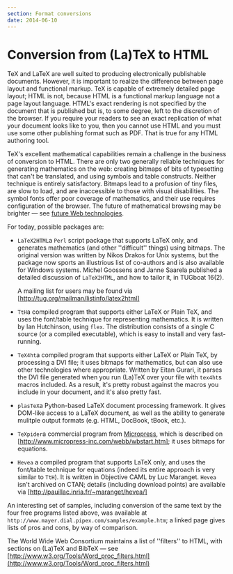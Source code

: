 ```yaml
---
section: Format conversions
date: 2014-06-10
---
```


# Conversion from (La)TeX to HTML

TeX and LaTeX are well suited to producing electronically publishable
documents. However, it is important to realize the difference
between page layout and functional markup. TeX is capable of
extremely detailed page layout; HTML is not, because HTML is a
functional markup language not a page layout language. HTML's exact
rendering is not specified by the document that is published but is, to
some degree, left to the discretion of the browser. If you require your
readers to see an exact replication of what your document looks like
to you, then you cannot use HTML and you must use some other
publishing format such as PDF. That is true for any HTML
authoring tool.

TeX's excellent mathematical capabilities remain a challenge in the
business of conversion to HTML.  There are only two generally
reliable techniques for generating mathematics on the web: creating
bitmaps of bits of typesetting that can't be translated, and using
symbols and table constructs.  Neither technique is entirely
satisfactory.  Bitmaps lead to a profusion of tiny files, are slow to
load, and are inaccessible to those with visual disabilities.  The
symbol fonts offer poor coverage of mathematics, and their use
requires configuration of the browser.  The future of mathematical
browsing may be brighter&nbsp;&mdash; see
[future Web technologies](FAQ-mathml.md).

For today, possible packages are:

- `LaTeX2HTML`a `Perl` script package that
  supports LaTeX only, and generates mathematics (and other
  ''difficult'' things) using bitmaps.  The original version was
  written by Nikos Drakos for Unix systems, but the package now sports
  an illustrious list of co-authors and is also available for Windows
  systems.  Michel Goossens and Janne Saarela published a detailed
  discussion of `LaTeX2HTML`, and how to tailor it, in
  TUGboat 16(2).

  A mailing list for users may be found via
  [http://tug.org/mailman/listinfo/latex2html]
- `TtH`a compiled program that supports either LaTeX
  or Plain TeX, and uses the font/table technique for representing
  mathematics.  It is written by Ian Hutchinson, using
  `flex`.  The distribution consists of a single C
  source (or a compiled executable), which is easy to install and very
  fast-running.
- `TeX4ht`a compiled program that supports either
  LaTeX or Plain TeX, by processing a DVI file; it uses
  bitmaps for mathematics, but can also use other technologies where
  appropriate.  Written by Eitan Gurari, it parses the DVI
  file generated when you run (La)TeX over your file with
  `tex4ht`s macros included.  As a result, it's pretty
  robust against the macros you include in your document, and it's
  also pretty fast.
- `plasTeX`a Python-based LaTeX document processing
    framework.  It gives DOM-like access to a LaTeX document, as
    well as the ability to generate mulitple output formats
    (e.g. HTML, DocBook, tBook, etc.).
- `TeXpider`a commercial program from
  [Micropress](FAQ-commercial.md), which is
  described on [http://www.micropress-inc.com/webb/wbstart.htm];
  it uses bitmaps for equations.
- `Hevea` a compiled program that supports LaTeX
  only, and uses the font/table technique for equations (indeed its
  entire approach is very similar to `TtH`).  It is written
  in Objective CAML by Luc Maranget.  `Hevea` isn't
  archived on CTAN; details (including download points) are
  available via [http://pauillac.inria.fr/~maranget/hevea/]

An interesting set of samples, including conversion of the same text
by the four free programs listed above, was available at
`http://www.mayer.dial.pipex.com/samples/example.htm`; a linked
page gives lists of pros and cons, by way of comparison.

The World Wide Web Consortium maintains a list of ''filters'' to
HTML, with sections on (La)TeX and BibTeX&nbsp;&mdash; see
[http://www.w3.org/Tools/Word_proc_filters.html](http://www.w3.org/Tools/Word_proc_filters.html)

